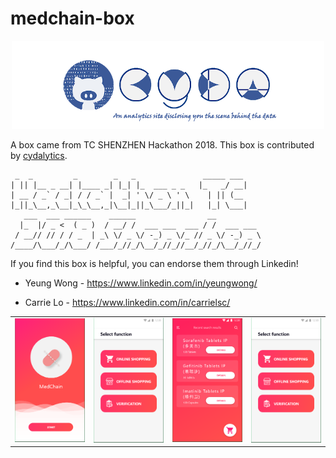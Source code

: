 # medchain-box

<div align=center><img width="500" src="img/logo.png"/></div>

A box came from TC SHENZHEN Hackathon 2018. This box is contributed by [cydalytics](https://github.com/cydalytics).

```shell
 _  _         _        _   _               _____ ___ 
| || |__ _ __| |____ _| |_| |_  ___ _ _   |_   _/ __|
| __ / _` / _| / / _` |  _| ' \/ _ \ ' \    | || (__ 
|_||_\__,_\__|_\_\__,_|\__|_||_\___/_||_|   |_| \___|
   ___  ___ ______    ______                __          
  |_  |/ _ <  ( _ )  / __/ /  ___ ___  ___ / /  ___ ___ 
 / __// // / / _  | _\ \/ _ \/ -_) _ \/_ // _ \/ -_) _ \
/____/\___/_/\___/ /___/_//_/\__/_//_//__/_//_/\__/_//_/
```

If you find this box is helpful, you can endorse them through Linkedin!</font></b>

- Yeung Wong - https://www.linkedin.com/in/yeungwong/

- Carrie Lo - https://www.linkedin.com/in/carrielsc/

<table frame=void rules=none>
<tr>
<td>
<a><div align=center><img width="300" src="img/MedChain1.png"/></div></a>
</td>
<td>
<a><div align=center><img width="300" src="img/MedChain2.png"/></div></a>
</td>
<td>
<a><div align=center><img width="300" src="img/MedChain3.png"/></div></a>
</td>
<td>
<a><div align=center><img width="300" src="img/MedChain2.png"/></div></a>
</td>
</tr>
</table>